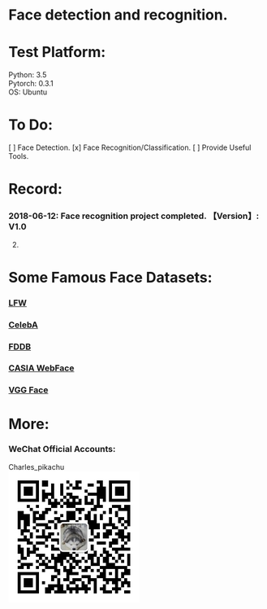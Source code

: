 # Face detection and recognition.


# Test Platform:
Python: 3.5  
Pytorch: 0.3.1  
OS: Ubuntu  


# To Do:
[ ] Face Detection.
[x] Face Recognition/Classification.
[ ] Provide Useful Tools.


# Record:
### 2018-06-12: Face recognition project completed. 【Version】: V1.0  
2. 


# Some Famous Face Datasets:
### [LFW](http://vis-www.cs.umass.edu/lfw/ )
### [CelebA](http://mmlab.ie.cuhk.edu.hk/projects/CelebA.html)
### [FDDB](http://vis-www.cs.umass.edu/fddb/)
### [CASIA WebFace](http://www.cbsr.ia.ac.cn/english/CASIA-WebFace-Database.html)
### [VGG Face](http://www.robots.ox.ac.uk/~vgg/software/vgg_face/)


# More:
### WeChat Official Accounts:
Charles_pikachu  
![img](pikachu.jpg)
